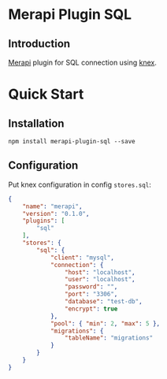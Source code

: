 # Merapi Plugin SQL

## Introduction

[Merapi](https://github.com/kata-ai/merapi) plugin for SQL connection using [knex](https://github.com/tgriesser/knex).

# Quick Start

## Installation

```
npm install merapi-plugin-sql --save
```

## Configuration

Put knex configuration in config `stores.sql`:
```json
{
    "name": "merapi",
    "version": "0.1.0",
    "plugins": [
        "sql"
    ],
    "stores": {
        "sql": {
            "client": "mysql",
            "connection": {
                "host": "localhost",
                "user": "localhost",
                "password": "",
                "port": "3306",
                "database": "test-db",
                "encrypt": true
            },
            "pool": { "min": 2, "max": 5 },
            "migrations": {
                "tableName": "migrations"
            }
        }
    }
}
```
